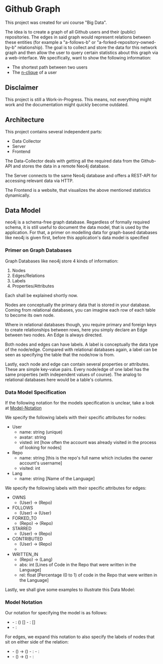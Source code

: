 # Github Graph

This project was created for uni course "Big Data".

The idea is to create a graph of all Github users and their (public) repositories. The edges in said graph would represent relations between these entities (for example a "a-follows-b" or "a-forked-repository-owned-by-b" relationship). The goal is to collect and store the data for this network graph and then allow the user to query certain statistics about this graph via a web-interface. We specifically, want to show the following information:
- The shortest path between two users
- The [n-clique](https://de.wikipedia.org/wiki/Cliquenanalyse#n-Clique) of a user

## Disclaimer

This project is still a Work-in-Progress. This means, not everything might work and the documentation might quickly become outdated.

## Architecture

This project contains several independent parts:

- Data Collector
- Server
- Frontend

The Data-Collector deals with getting all the required data from the Github-API and stores the data in a remote Neo4j database.

The Server connects to the same Neo4j database and offers a REST-API for accessing relevant data via HTTP.

The Frontend is a website, that visualizes the above mentioned statistics dynamically.

## Data Model

neo4j is a schema-free graph database. Regardless of formally required schema, it is still useful to document the data model, that is used by the application. For that, a primer on modelling data for graph-based databases like neo4j is given first, before this application's data model is specified

### Primer on Graph Databases

Graph Databases like neo4j store 4 kinds of information:

1. Nodes
2. Edges/Relations
3. Labels
4. Properties/Attributes

Each shall be explained shortly now.

Nodes are conceptually the primary data that is stored in your database. Coming from relational databases, you can imagine each row of each table to become its own node.

Where in relational databases though, you require primary and foreign keys to create relationships between rows, here you simply declare an Edge between two nodes. An Edge is always directed.

Both nodes and edges can have labels. A label is conceptually the data type of the node/edge. Compared with relational databases again, a label can be seen as specifying the table that the node/row is from.

Lastly, each node and edge can contain several properties or attributes. These are simple key-value pairs. Every node/edge of one label has the same properties (with independent values of course). The analog to relational databases here would be a table's columns.

### Data Model Specification

If the following notation for the models specification is unclear, take a look at [Model-Notation](#model-notation)

We specify the following labels with their specific attributes for nodes:

- User
  - name: string (unique)
  - avatar: string
  - visted: int [how often the account was already visited in the process of looking for nodes]
- Repo
  - name: string [this is the repo's full name which includes the owner account's username]
  - visited: int
- Lang
  - name: string [Name of the Language]

We specify the following labels with their specific attributes for edges:

- OWNS
  - (User) -> (Repo)
- FOLLOWS
  - (User) -> (User)
- FORKED_TO
  - (Repo) -> (Repo)
- STARRED
  - (User) -> (Repo)
- CONTRIBUTED
  - (User) -> (Repo)
  -
- WRITTEN_IN
  - (Repo) -> (Lang)
  - abs: int [Lines of Code in the Repo that were written in the Language]
  - rel: float [Percentage (0 to 1) of code in the Repo that were written in the Language]

Lastly, we shall give some examples to illustrate this Data Model:

### Model Notation

Our notation for specifying the model is as follows:

- <Label1>
  - <Key1>: <Value-Type1> (<Optional Constraint>) [<Optional Documentation>]
  - <Key2>: <Value-Type2> [<Optional Documentation>]
- <Label2>
  - <Key3>: <Value-Type3>

For edges, we expand this notation to also specify the labels of nodes that sit on either side of the relation:

- <Label1>
  - (<Node-Label-From1>) -> (<Node-Label-To1>)
  - <Key1>: <Value-Type1>
  - <Key2>: <Value-Type2>
- <Label2>
  - (<Node-Label-From2>) -> (<Node-Label-To2>)
  - <Key3>: <Value-Type3>
